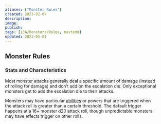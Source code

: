 ```yaml
---
aliases: ["Monster Rules"]
created: 2023-02-07
description: 
image: 
publish: 
tags: [13A/Monsters/Rules, navtodo]
updated: 2023-05-01
---
```


## Monster Rules

### Stats and Characteristics

Most monster attacks generally deal a specific amount of damage (instead of rolling for damage) and don’t add on the escalation die. Only exceptional monsters get to add the escalation die to their attacks.

Monsters may have particular [abilities](../../Character-Rules/Abilities.md) or powers that are triggered when the attack roll is greater than a certain threshold. The default trigger happens at a 16+ monster d20 attack roll, though unpredictable monsters may have effects trigger on other rolls.
